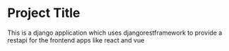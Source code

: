 
# Project Title

This is a django application which uses djangorestframework to provide a 
restapi for the frontend apps like react and vue

